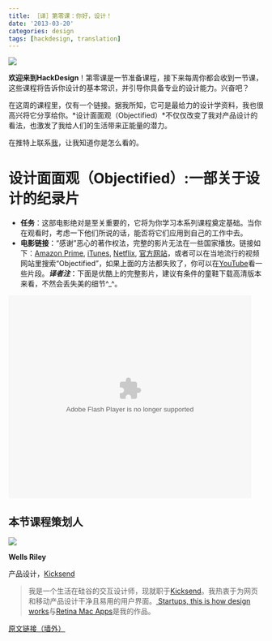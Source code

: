 ```yaml
---
title: ［译］第零课：你好，设计！
date: '2013-03-20'
categories: design
tags: [hackdesign, translation]
---
```


<img src="{{urls.media}}/logo.svg">

**欢迎来到HackDesign**！第零课是一节准备课程，接下来每周你都会收到一节课，这些课程将告诉你设计的基本常识，并引导你具备专业的设计能力。兴奋吧？

在这周的课程里，仅有一个链接。据我所知，它可是最给力的设计学资料，我也很高兴将它分享给你。*设计面面观（Objectified）*不仅仅改变了我对产品设计的看法，也激发了我给人们的生活带来正能量的潜力。

在推特上联系[我](http://twitter.com/wr)，让我知道你是怎么看的。

# 设计面面观（Objectified）:一部关于设计的纪录片
+ **任务**：这部电影绝对是至关重要的，它将为你学习本系列课程奠定基础。当你在观看时，考虑一下他们所说的话，能否将它们应用到自己的工作中去。
+ **电影链接**：“感谢”恶心的著作权法，完整的影片无法在一些国家播放。链接如下：[Amazon Prime](http://www.amazon.com/Objectified/dp/B002SOUVKU/ref=sr_1_1?ie=UTF8&qid=1357966197&sr=8-1&keywords=objectified), [iTunes](https://itunes.apple.com/us/movie/objectified/id321244909), [Netflix](http://movies.netflix.com/WiMovie/Objectified/70114976?locale=en-US), [官方网站](http://www.objectifiedfilm.com/stream/)，或者可以在当地流行的视频网站里搜索“Objectified”，如果上面的方法都失败了，你可以在[YouTube](http://www.youtube.com/embed/videoseries?list=PLG7_y8_uKhd71_RyV1m0nc5BtDzeecgiP)看一些片段。***译者注***：下面是优酷上的完整影片，建议有条件的童鞋下载高清版本来看，不然会丢失美的细节^_^。

<embed src="http://player.youku.com/player.php/sid/XNDI5Nzc5ODg0/v.swf" allowFullScreen="true" quality="high" width="480" height="400" align="middle" allowScriptAccess="always" type="application/x-shockwave-flash"></embed>

## 本节课程策划人
<img src="{{urls.media}}/a3cd3903eca3aadf84df27a0e6c13a87.png">

**Wells Riley**

产品设计，[Kicksend](http://kicksend.com/)

> 我是一个生活在硅谷的交互设计师，现就职于[Kicksend](http://kicksend.com/)。我热衷于为网页和移动产品设计干净且易用的用户界面。[ Startups, this is how design works](http://startupsthisishowdesignworks.com/)与[Retina Mac Apps](http://retinamacapps.com/)是我的作品。

[原文链接（墙外）](http://hackdesign.org/lesson/0/)
